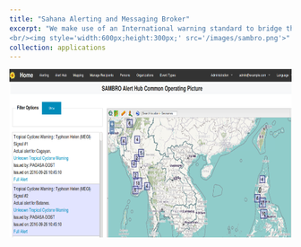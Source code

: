 ```yaml
---
title: "Sahana Alerting and Messaging Broker"
excerpt: "We make use of an International warning standard to bridge the last mile and bring efficiency to early warning practices.
<br/><img style='width:600px;height:300px;' src='/images/sambro.png'>"
collection: applications
---
```


<img style='width:600px;height:300px;' src='/images/sambro.png'>
